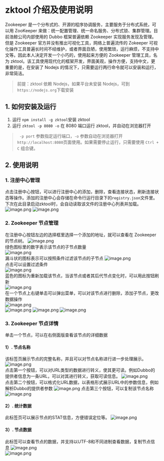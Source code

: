 # zktool 介绍及使用说明

Zookeeper 是一个分布式的、开源的程序协调服务，主要服务于分布式系统，可以用 ZooKeeper 来做：统一配置管理、统一命名服务、分布式锁、集群管理。目前浩鲸公司内部使用的 Dubbo 框架普遍依赖 Zookeeper 实现服务发现及管理。但是 Zookeeper 官方并没有推出可视化工具，网络上普遍流传的 Zokeeper 可视化操作工具普遍长时间不经维护，或者界面丑陋，使用繁琐，运行麻烦，不支持中文等。因此本人决定开发一个小巧的，使用起来方便的 Zookeeper 管理工具，名为 zktool。该工具使用现代化的框架开发，界面美观，操作方便，支持中文，更重要的是，在安装了 Nodejs 的情况下，只需要运行两行命令就可以安装和运行，非常简洁。

> 前提：zktool 依赖 Nodejs，如果平台未安装 Nodejs，可到`https://nodejs.org`下载安装

## 1. 如何安装及运行

1. 运行 `npm install -g zktool`安装 zktool
2. 运行 `zktool -p 8080 -o` 在 8080 端口运行 zktool，并自动在浏览器打开

> ` -p port` 参数指定运行端口，`-o` 参数自动在浏览器打开`http://localhost:8080`页面使用。如果需要停止运行，只需要使用 `Ctrl + C` 组合键。

## 2. 使用说明

### 1. 注册中心管理

点击注册中心按钮，可以进行注册中心的添加，删除，查看连接状态，刷新连接状态等操作。添加的注册中心会存储在命令行运行目录下的`registry.json`文件里。下次在此目录启动zktool时，会自动读取该文件的注册中心列表并加载。
![image.png](https://s2.loli.net/2023/03/27/VhwkCIS83clyX5d.png)
![image.png](https://s2.loli.net/2023/03/27/cKDHUVYbqSW4NP3.png)

### 2. Zookeeper 节点管理

在注册中心按钮左边的选择框里选择一个添加的地址，就可以查看在 Zookeeper 的节点树。
![image.png](https://s2.loli.net/2023/03/27/oTEIQy1eAupYVUd.png)  
绿色图标里的数字表示该节点的子节点数量  
![image.png](https://s2.loli.net/2023/03/27/KfyTjecdXthOpwC.png)  
漏斗状的图标表示可以按照条件过滤该节点的子节点
![image.png](https://s2.loli.net/2023/03/27/ZeoaASMmO46KR97.png)  
点击可以设置过滤条件  
![image.png](https://s2.loli.net/2023/03/27/7zCUAu59pqtS8Kx.png)  
蓝色的图标为重新加载该节点，当该节点或者其后代节点变化时，可以用此按钮刷新  
![image.png](https://s2.loli.net/2023/03/27/lau9eBj4F5RMpoN.png)  
在一个节点上右键单击可以弹出菜单，可以对该节点进行删除，添加子节点，更改数据操作  
![image.png](https://s2.loli.net/2023/03/27/3BguaIY41JdDo9W.png)    
![image.png](https://s2.loli.net/2023/03/27/kGOZ83rFQJeyuiS.png)
![image.png](https://s2.loli.net/2023/03/27/43mkD1UXcohnJqx.png)
![image.png](https://s2.loli.net/2023/03/27/HlW6ZX4eTICkLvg.png)

### 3. Zookeeper 节点详情
单击一个节点，可以在右侧面版查看该节点的详细数据

#### 1）. 节点名称  
该标签页展示节点的完整名称，并且可以对节点名称进行进一步处理展示。  
![image.png](https://s2.loli.net/2023/03/27/1ZiVf9Nny58gwYp.png)    
点击第一个按钮，可以对URL类型的数据进行转义，使其更可读。例如Dubbo的提供者信息为一条URL，可以对其进行转义，获取可读信息。
![image.png](https://s2.loli.net/2023/03/27/zcZfYhjLwRAdVPS.png)    
点击第二个按钮，可以格式化URL数据，以表格形式展示URL中的参数信息，例如解析Dubbo的提供者参数
![image.png](https://s2.loli.net/2023/03/27/HTp42gBb3IjdM5h.png)
点击第三个按钮，可以复制该节点名称
![image.png](https://s2.loli.net/2023/03/27/4ovyHRjzLVgQZnB.png)

#### 2）. 统计数据
此标签页可以展示节点的STAT信息，方便错误定位等。
![image.png](https://s2.loli.net/2023/03/27/6ps79vgQYxkzhi2.png)

#### 3）. 节点数据
此标签可以查看节点的数据，并支持以UTF-8和不同进制查看数据，复制节点信息
![image.png](https://s2.loli.net/2023/03/27/JtgZS7UsGiORaE9.png)    
![image.png](https://s2.loli.net/2023/03/27/eWgFNtLIuPZdfhO.png)